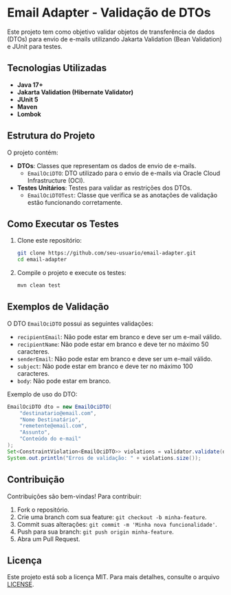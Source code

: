 # Email Adapter - Validação de DTOs

Este projeto tem como objetivo validar objetos de transferência de dados (DTOs) para envio de e-mails utilizando Jakarta Validation (Bean Validation) e JUnit para testes.

## Tecnologias Utilizadas

- **Java 17+**
- **Jakarta Validation (Hibernate Validator)**
- **JUnit 5**
- **Maven**
- **Lombok**

## Estrutura do Projeto

O projeto contém:

- **DTOs**: Classes que representam os dados de envio de e-mails.
  - `EmailOciDTO`: DTO utilizado para o envio de e-mails via Oracle Cloud Infrastructure (OCI).
- **Testes Unitários**: Testes para validar as restrições dos DTOs.
  - `EmailOciDTOTest`: Classe que verifica se as anotações de validação estão funcionando corretamente.

## Como Executar os Testes

1. Clone este repositório:
   ```sh
   git clone https://github.com/seu-usuario/email-adapter.git
   cd email-adapter
   ```
2. Compile o projeto e execute os testes:
   ```sh
   mvn clean test
   ```

## Exemplos de Validação

O DTO `EmailOciDTO` possui as seguintes validações:

- `recipientEmail`: Não pode estar em branco e deve ser um e-mail válido.
- `recipientName`: Não pode estar em branco e deve ter no máximo 50 caracteres.
- `senderEmail`: Não pode estar em branco e deve ser um e-mail válido.
- `subject`: Não pode estar em branco e deve ter no máximo 100 caracteres.
- `body`: Não pode estar em branco.

Exemplo de uso do DTO:

```java
EmailOciDTO dto = new EmailOciDTO(
    "destinatario@email.com",
    "Nome Destinatário",
    "remetente@email.com",
    "Assunto",
    "Conteúdo do e-mail"
);
Set<ConstraintViolation<EmailOciDTO>> violations = validator.validate(dto);
System.out.println("Erros de validação: " + violations.size());
```

## Contribuição

Contribuições são bem-vindas! Para contribuir:

1. Fork o repositório.
2. Crie uma branch com sua feature: `git checkout -b minha-feature`.
3. Commit suas alterações: `git commit -m 'Minha nova funcionalidade'`.
4. Push para sua branch: `git push origin minha-feature`.
5. Abra um Pull Request.

## Licença

Este projeto está sob a licença MIT. Para mais detalhes, consulte o arquivo [LICENSE](LICENSE).

